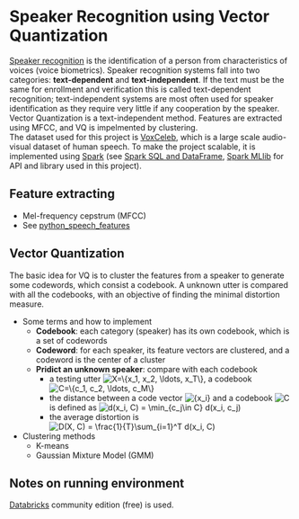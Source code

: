 # Speaker Recognition using Vector Quantization
[Speaker recognition](https://en.wikipedia.org/wiki/Speaker_recognition) is the identification of a person from characteristics of voices (voice biometrics). Speaker recognition systems fall into two categories: **text-dependent** and **text-independent**. If the text must be the same for enrollment and verification this is called text-dependent recognition; text-independent systems are most often used for speaker identification as they require very little if any cooperation by the speaker. <br>
Vector Quantization is a text-independent method. Features are extracted using MFCC, and VQ is impelmented by clustering. <br>
The dataset used for this project is [VoxCeleb](http://www.robots.ox.ac.uk/~vgg/data/voxceleb/), which is a large scale audio-visual dataset of human speech. To make the project scalable, it is implemented using [Spark](https://spark.apache.org) (see [Spark SQL and DataFrame](https://spark.apache.org/sql/), [Spark MLlib](https://spark.apache.org/mllib/) for API and library used in this project).

## Feature extracting
- Mel-frequency cepstrum (MFCC)
- See [python_speech_features](https://python-speech-features.readthedocs.io/en/latest/)

## Vector Quantization
The basic idea for VQ is to cluster the features from a speaker to generate some codewords, which consist a codebook. A unknown utter is compared with all the codebooks, with an objective of finding the minimal distortion measure.

- Some terms and how to implement
    - **Codebook**: each category (speaker) has its own codebook, which is a set of codewords
    - **Codeword**: for each speaker, its feature vectors are clustered, and a codeword is the center of a cluster
    - **Pridict an unknown speaker**: compare with each codebook
        - a testing utter <img src="https://latex.codecogs.com/gif.latex?\inline&space;X=\{x_1,&space;x_2,&space;\ldots,&space;x_T\}" title="X=\{x_1, x_2, \ldots, x_T\}" />, a codebook <img src="https://latex.codecogs.com/gif.latex?\inline&space;C=\{c_1,&space;c_2,&space;\ldots,&space;c_M\}" title="C=\{c_1, c_2, \ldots, c_M\}" />
        - the distance between a code vector <img src="https://latex.codecogs.com/gif.latex?\inline&space;{x_i}" title="{x_i}" /> and a codebook <img src="https://latex.codecogs.com/gif.latex?\inline&space;C" title="C" /> is defined as 
          <img src="https://latex.codecogs.com/gif.latex?\inline&space;d(x_i,&space;C)&space;=&space;\min_{c_j\in&space;C}&space;d(x_i,&space;c_j)" title="d(x_i, C) = \min_{c_j\in C} d(x_i, c_j)" />
        - the average distortion is 
          <img src="https://latex.codecogs.com/gif.latex?\inline&space;D(X,&space;C)&space;=&space;\frac{1}{T}\sum_{i=1}^T&space;d(x_i,&space;C)" title="D(X, C) = \frac{1}{T}\sum_{i=1}^T d(x_i, C)" />
- Clustering methods
  - K-means
  - Gaussian Mixture Model (GMM)
  
## Notes on running environment
[Databricks](https://databricks.com) community edition (free) is used.